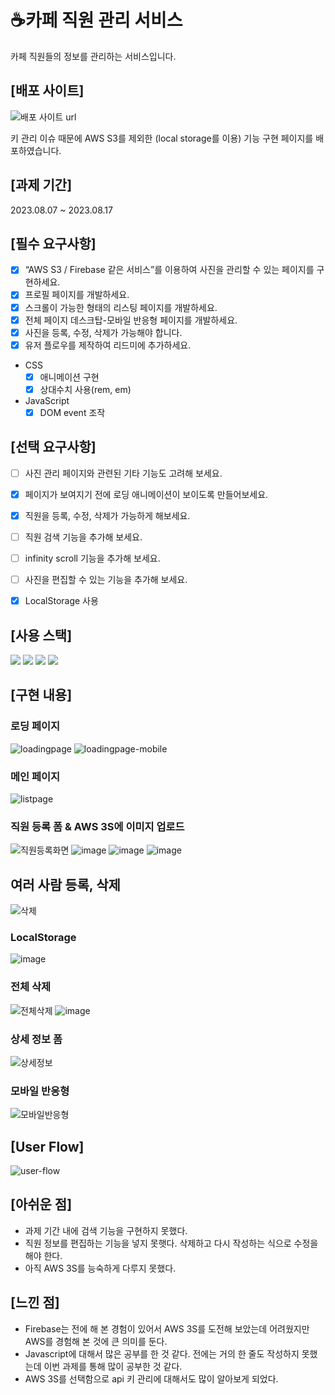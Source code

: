 # ☕카페 직원 관리 서비스
카페 직원들의 정보를 관리하는 서비스입니다.

## [배포 사이트]
![배포 사이트 url](employee-management-cafe.netlify.app)

키 관리 이슈 때문에 AWS S3를 제외한 (local storage를 이용) 기능 구현 페이지를 배포하였습니다.

## [과제 기간]
2023.08.07 ~ 2023.08.17

## [필수 요구사항]

- [x] “AWS S3 / Firebase 같은 서비스”를 이용하여 사진을 관리할 수 있는 페이지를 구현하세요.
- [x] 프로필 페이지를 개발하세요.
- [x] 스크롤이 가능한 형태의 리스팅 페이지를 개발하세요.
- [x] 전체 페이지 데스크탑-모바일 반응형 페이지를 개발하세요.
- [x] 사진을 등록, 수정, 삭제가 가능해야 합니다.
- [x] 유저 플로우를 제작하여 리드미에 추가하세요.

* CSS
  - [x] 애니메이션 구현
  - [x] 상대수치 사용(rem, em)
* JavaScript
  - [x] DOM event 조작

## [선택 요구사항]
- [ ] 사진 관리 페이지와 관련된 기타 기능도 고려해 보세요.
- [x] 페이지가 보여지기 전에 로딩 애니메이션이 보이도록 만들어보세요.
- [x] 직원을 등록, 수정, 삭제가 가능하게 해보세요.
- [ ] 직원 검색 기능을 추가해 보세요.
- [ ] infinity scroll 기능을 추가해 보세요.
- [ ] 사진을 편집할 수 있는 기능을 추가해 보세요.
- [x] LocalStorage 사용


## [사용 스택]
<img src="https://img.shields.io/badge/CSS-1572B6?style=for-the-badge&logo=css3&logoColor=white"> <img src="https://img.shields.io/badge/HTML-E34F26?style=for-the-badge&logo=html5&logoColor=white"> <img src="https://img.shields.io/badge/JAVASCRIPT-F7DF1E?style=for-the-badge&logo=javascript&logoColor=black"> <img src="https://img.shields.io/badge/amazon s3-569A31?style=for-the-badge&logo=amazons3&logoColor=white">

## [구현 내용]
### 로딩 페이지
![loadingpage](https://github.com/moonyah/employee-management/assets/51106050/515ec51b-37a2-4826-bce3-d0e8c4cc52eb)
![loadingpage-mobile](https://github.com/moonyah/employee-management/assets/51106050/d2f7f463-99da-4947-a6a2-bc360421efb7)
### 메인 페이지
![listpage](https://github.com/moonyah/employee-management/assets/51106050/fa932d55-7e2d-4af1-8b04-b424d8e5e232)
### 직원 등록 폼 & AWS 3S에 이미지 업로드
![직원등록화면](https://github.com/moonyah/employee-management/assets/51106050/7784085a-e16b-4ae7-9ac2-fdb9660b3135)
![image](https://github.com/moonyah/employee-management/assets/51106050/21ce2d36-5905-4d71-b092-32b4d5ae81a1)
![image](https://github.com/moonyah/employee-management/assets/51106050/f23e182a-75de-4006-9810-0d5a91512396)
![image](https://github.com/moonyah/employee-management/assets/51106050/72036034-ae83-495b-a25f-d2d4fca62359)

## 여러 사람 등록, 삭제
![삭제](https://github.com/moonyah/employee-management/assets/51106050/d5aa22bc-9c4c-4cb0-bfe2-f0f47f7c7a49)
### LocalStorage
![image](https://github.com/moonyah/employee-management/assets/51106050/e74d35c0-3876-4e4c-b0b6-9f12c9a11fe6)
### 전체 삭제
![전체삭제](https://github.com/moonyah/employee-management/assets/51106050/e00d7408-f1be-4300-8a2a-105f9f0bfa51)
![image](https://github.com/moonyah/employee-management/assets/51106050/40863b9b-4d00-4e9a-ba00-a1433880ec77)

### 상세 정보 폼
![상세정보](https://github.com/moonyah/employee-management/assets/51106050/7da6690d-8664-4715-b3d3-e8324d7ad886)

### 모바일 반응형
![모바일반응형](https://github.com/moonyah/employee-management/assets/51106050/fdcf5a03-0f81-4fc9-83c4-acc17d4ec8af)


## [User Flow]
![user-flow](https://github.com/moonyah/employee-management/assets/51106050/00912225-ae33-4fe7-9e6f-e6f80d35639c)

## [아쉬운 점]
- 과제 기간 내에 검색 기능을 구현하지 못했다.
- 직원 정보를 편집하는 기능을 넣지 못햇다. 삭제하고 다시 작성하는 식으로 수정을 해야 한다.
- 아직 AWS 3S를 능숙하게 다루지 못했다.
## [느낀 점]
- Firebase는 전에 해 본 경험이 있어서 AWS 3S를 도전해 보았는데 어려웠지만 AWS를 경험해 본 것에 큰 의미를 둔다.
- Javascript에 대해서 많은 공부를 한 것 같다. 전에는 거의 한 줄도 작성하지 못했는데 이번 과제를 통해 많이 공부한 것 같다.
- AWS 3S를 선택함으로 api 키 관리에 대해서도 많이 알아보게 되었다.

